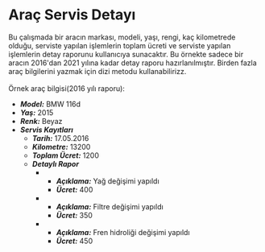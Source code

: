 <h1> Araç Servis Detayı</h1>
Bu çalışmada bir aracın markası, modeli, yaşı, rengi, kaç kilometrede olduğu, serviste yapılan işlemlerin toplam ücreti ve serviste yapılan işlemlerin detay raporunu kullanıcıya sunacaktır. 
Bu örnekte sadece bir aracın 2016'dan 2021 yılına kadar detay raporu hazırlanılmıştır. Birden fazla araç bilgilerini yazmak için dizi metodu kullanabilirizz. <br>
<br> 
Örnek araç bilgisi(2016 yılı raporu):<br>
<ul>
  <li><b><i>Model:</i></b>  BMW 116d</li>
  <li><b><i>Yaş:</i></b>  2015</li>
  <li><b><i>Renk:</i></b>  Beyaz</li>
  <li><b><i>Servis Kayıtları</i></b>  
  <ul>
    <li><b><i>Tarih:</i></b>  17.05.2016</li>
    <li><b><i>Kilometre:</i></b>  13200</li>
    <li><b><i>Toplam Ücret:</i></b>  1200</li>
    <li><b><i>Detaylı Rapor</i></b>  
    <ul>
      <li> 
        <ul>
          <li><b><i>Açıklama:</i></b>  Yağ değişimi yapıldı</li>
          <li><b><i>Ücret:</i></b>  400</li>
        </ul>
      </li>
      <li> 
        <ul>
          <li><b><i>Açıklama:</i></b>  Filtre değişimi yapıldı</li>
          <li><b><i>Ücret:</i></b>  350</li>
        </ul>
      </li>
      <li> 
        <ul>
          <li><b><i>Açıklama:</i></b>  Fren hidroliği değişimi yapıldı</li>
          <li><b><i>Ücret:</i></b>  450</li>
        </ul>
      </li>
      </ul>
    </li>
    </ul>
  </li>
</ul>  
